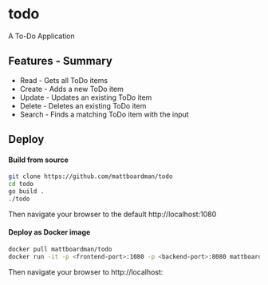 # todo
A To-Do Application

## Features - Summary
* Read - Gets all ToDo items
* Create - Adds a new ToDo item
* Update - Updates an existing ToDo item
* Delete - Deletes an existing ToDo item
* Search - Finds a matching ToDo item with the input 
  
## Deploy
#### Build from source

````bash
git clone https://github.com/mattboardman/todo
cd todo
go build .
./todo
````
Then navigate your browser to the default http://localhost:1080

#### Deploy as Docker image

````bash
docker pull mattboardman/todo
docker run -it -p <frontend-port>:1080 -p <backend-port>:8080 mattboardman/todo
````
Then navigate your browser to http://localhost:<frontend-port>


